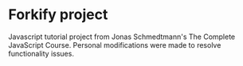 # Forkify project
Javascript tutorial project from Jonas Schmedtmann's The Complete JavaScript Course. Personal modifications were made to resolve functionality issues.
